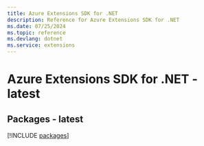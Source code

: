 ```yaml
---
title: Azure Extensions SDK for .NET
description: Reference for Azure Extensions SDK for .NET
ms.date: 07/25/2024
ms.topic: reference
ms.devlang: dotnet
ms.service: extensions
---
```

# Azure Extensions SDK for .NET - latest
## Packages - latest
[!INCLUDE [packages](extensions-index.md)]